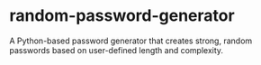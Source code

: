 # random-password-generator
A Python-based password generator that creates strong, random passwords based on user-defined length and complexity.
